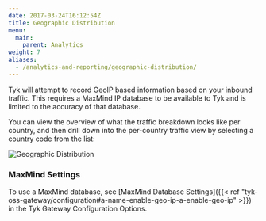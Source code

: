 ```yaml
---
date: 2017-03-24T16:12:54Z
title: Geographic Distribution
menu:
  main:
    parent: Analytics
weight: 7 
aliases: 
  - /analytics-and-reporting/geographic-distribution/
---
```


Tyk will attempt to record GeoIP based information based on your inbound traffic. This requires a MaxMind IP database to be available to Tyk and is limited to the accuracy of that database.

You can view the overview of what the traffic breakdown looks like per country, and then drill down into the per-country traffic view by selecting a country code from the list:

![Geographic Distribution](img/2.10/geographic_dist.png)

### MaxMind Settings

To use a MaxMind database, see [MaxMind Database Settings]({{< ref "tyk-oss-gateway/configuration#a-name-enable-geo-ip-a-enable-geo-ip" >}}) in the Tyk Gateway Configuration Options.